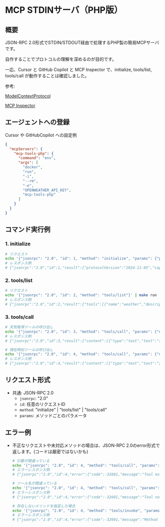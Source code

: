 # MCP STDINサーバ（PHP版）

## 概要
JSON-RPC 2.0形式でSTDIN/STDOUT経由で処理するPHP製の簡易MCPサーバです。

自作することでプロトコルの理解を深めるのが目的です。

一応、Cursor と GitHub Copilot と MCP Inspector で、initialize, tools/list, tools/call が動作することは確認しました。


参考:

[ModelContextProtocol](https://github.com/modelcontextprotocol)

[MCP Inspector](https://github.com/modelcontextprotocol/inspector)


## エージェントへの登録
Cursor や GitHubCopilot への設定例

```json
{
  "mcpServers": {
    "mcp-tools-php": {
      "command": "env",
      "args": [
        "docker",
        "run",
        "-i",
        "--rm",
        "-e",
        "OPENWEATHER_API_KEY",
        "mcp-tools-php"
      ]
    }
  }
}
```

## コマンド実行例

### 1. initialize
```sh
# リクエスト
echo '{"jsonrpc": "2.0", "id": 1, "method": "initialize", "params": {"protocolVersion": "2024-11-05", "clientInfo": {"name": "test-client", "version": "0.1.0"}}}' | make run
# レスポンス例
# {"jsonrpc":"2.0","id":1,"result":{"protocolVersion":"2024-11-05","capabilities":{"tools":{"listChanged":false}},"serverInfo":{"name":"mcp-tools-php","version":"0.0.1"}}}
```

### 2. tools/list
```sh
# リクエスト
echo '{"jsonrpc": "2.0", "id": 2, "method": "tools/list"}' | make run 
# レスポンス例
# {"jsonrpc":"2.0","id":2,"result":{"tools":[{"name":"weather","description":"都市の天気を取得します","inputSchema":{"type":"object","properties":{"location":{"type":"string","description":"都市名 (例: Tokyo,JP)"}},"required":["location"]}},{"name":"clock","description":"現在の時刻を取得します","inputSchema":{"type":"object","properties":{"timezone":{"type":"string","description":"タイムゾーン (例: Asia\/Tokyo)"}},"required":["timezone"]}}]}}
```

### 3. tools/call
```sh
# 天気取得ツールの呼び出し
echo '{"jsonrpc": "2.0", "id": 3, "method": "tools/call", "params": {"name": "weather", "arguments": {"location": "Tokyo,JP"}}}' | make run
# レスポンス例
# {"jsonrpc":"2.0","id":3,"result":{"content":[{"type":"text","text":"{\"location\":\"Tokyo,JP\",\"weather\":\"\\u66c7\\u308a\\u304c\\u3061\",\"temperature\":17.36,\"humidity\":92}"}]}}

# 現在時刻ツールの呼び出し
echo '{"jsonrpc": "2.0", "id": 4, "method": "tools/call", "params": {"name": "clock", "arguments":{"timezone": "Asia/Tokyo"}}}' | make run
# レスポンス例
# {"jsonrpc":"2.0","id":4,"result":{"content":[{"type":"text","text":"2025-05-11 04:54:23"}]}}
```

## リクエスト形式

- 共通: JSON-RPC 2.0
  - `jsonrpc`: "2.0"
  - `id`: 任意のリクエストID
  - `method`: "initialize" | "tools/list" | "tools/call"
  - `params`: メソッドごとのパラメータ

## エラー例

- 不正なリクエストや未対応メソッドの場合は、JSON-RPC 2.0のerror形式で返します。(コードは厳密ではないかも)
  ```sh
  # 引数が間違っている
  echo '{"jsonrpc": "2.0", "id": 4, "method": "tools/call", "params": {"name": "clock", "arguments":{"timezone": ""}}}' | make run
  # エラーレスポンス例
  # {"jsonrpc":"2.0","id":4,"error":{"code":-32601,"message":"Tool execution failed: timezone is required"}}

  # ツール名が間違っている
  echo '{"jsonrpc": "2.0", "id": 4, "method": "tools/call", "params": {"name": "watch", "arguments":{"timezone": "Asia/Tokyo"}}}' | make run 
  # エラーレスポンス例
  # {"jsonrpc":"2.0","id":4,"error":{"code":-32601,"message":"Tool not found"}}

  # 存在しないメソッドを指定した場合
  echo '{"jsonrpc": "2.0", "id": 4, "method": "tools/invoke", "params": {"name": "watch", "arguments":{"timezone": "Asia/Tokyo"}}}' | make run
  # エラーレスポンス例
  # {"jsonrpc":"2.0","id":4,"error":{"code":-32601,"message":"Method not found"}}

```
